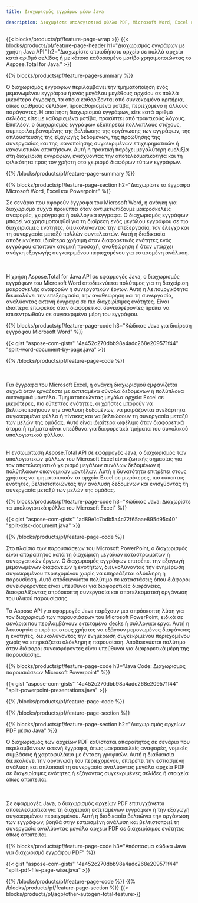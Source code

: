 ```yaml
---
title: Διαχωρισμός εγγράφων μέσω Java 

description: Διαχωρίστε υπολογιστικά φύλλα PDF, Microsoft Word, Excel και παρουσιάσεις PowerPoint μέσω της εφαρμογής σας Java. Διαχωρίστε το έγγραφο κατά αριθμό σελίδας ή με κάποιο προκαθορισμένο μοτίβο.
---
```


{{< blocks/products/pf/feature-page-wrap >}}
{{< blocks/products/pf/feature-page-header h1="Διαχωρισμός εγγράφων με χρήση Java API" h2="Διαχωρίστε οποιοδήποτε αρχείο σε πολλά αρχεία κατά αριθμό σελίδας ή με κάποιο καθορισμένο μοτίβο χρησιμοποιώντας το Aspose.Total for Java." >}}

{{% blocks/products/pf/feature-page-summary %}}

Ο διαχωρισμός εγγράφων περιλαμβάνει την τμηματοποίηση ενός μεμονωμένου εγγράφου ή ενός μεγάλου μεγέθους αρχείου σε πολλά μικρότερα έγγραφα, τα οποία καθορίζονται από συγκεκριμένα κριτήρια, όπως αριθμούς σελίδων, προκαθορισμένα μοτίβα, περιεχόμενο ή άλλους παράγοντες. Η απαίτηση διαχωρισμού εγγράφων, είτε κατά αριθμό σελίδας είτε με καθορισμένα μοτίβα, προκύπτει από πρακτικούς λόγους. Επιπλέον, ο διαχωρισμός εγγράφων εξυπηρετεί πολλαπλούς στόχους, συμπεριλαμβανομένης της βελτίωσης της οργάνωσης των εγγράφων, της απλούστευσης της εξαγωγής δεδομένων, της προώθησης της συνεργασίας και της ικανοποίησης συγκεκριμένων επιχειρηματικών ή κανονιστικών απαιτήσεων. Αυτή η πρακτική παρέχει μεγαλύτερη ευελιξία στη διαχείριση εγγράφων, ενισχύοντας την αποτελεσματικότητα και τη φιλικότητα προς τον χρήστη στο χειρισμό διαφόρων τύπων εγγράφων.

{{% /blocks/products/pf/feature-page-summary  %}}

{{% blocks/products/pf/feature-page-section  h2="Διαχωρίστε τα έγγραφα Microsoft Word, Excel και Powerpoint" %}}

Σε σενάρια που αφορούν έγγραφα του Microsoft Word, η ανάγκη για διαχωρισμό συχνά προκύπτει όταν αντιμετωπίζουμε μακροσκελείς αναφορές, χειρόγραφα ή συλλογικά έγγραφα. Ο διαχωρισμός εγγράφων μπορεί να χρησιμοποιηθεί για τη διαίρεση ενός μεγάλου εγγράφου σε πιο διαχειρίσιμες ενότητες, διευκολύνοντας την επεξεργασία, τον έλεγχο και τη συνεργασία μεταξύ πολλών συντελεστών. Αυτή η διαδικασία αποδεικνύεται ιδιαίτερα χρήσιμη όταν διαφορετικές ενότητες ενός εγγράφου απαιτούν ατομική προσοχή, αναθεώρηση ή όταν υπάρχει ανάγκη εξαγωγής συγκεκριμένου περιεχομένου για εστιασμένη ανάλυση. 

<br /><br />
Η χρήση Aspose.Total for Java API σε εφαρμογές Java, ο διαχωρισμός εγγράφων του Microsoft Word αποδεικνύεται πολύτιμος για τη διαχείριση μακροσκελής αναφορών ή συνεργατικών έργων. Αυτή η λειτουργικότητα διευκολύνει την επεξεργασία, την αναθεώρηση και τη συνεργασία, αναλύοντας εκτενή έγγραφα σε πιο διαχειρίσιμες ενότητες. Είναι ιδιαίτερα επωφελές όταν διαφορετικοί συνεισφέροντες πρέπει να επικεντρωθούν σε συγκεκριμένα μέρη του εγγράφου.


{{% blocks/products/pf/feature-page-code h3="Κώδικας Java για διαίρεση εγγράφου Microsoft Word" %}}

{{< gist "aspose-com-gists" "4a452c270dbb98a4adc268e209571f44" "split-word-document-by-page.java" >}}

{{% /blocks/products/pf/feature-page-code  %}}

<br /><br />
Για έγγραφα του Microsoft Excel, η ανάγκη διαχωρισμού εμφανίζεται συχνά όταν εργάζεστε με εκτεταμένα σύνολα δεδομένων ή πολύπλοκα οικονομικά μοντέλα. Τμηματοποιώντας μεγάλα αρχεία Excel σε μικρότερες, πιο εύπεπτες ενότητες, οι χρήστες μπορούν να βελτιστοποιήσουν την ανάλυση δεδομένων, να μοιράζονται ανεξάρτητα συγκεκριμένα φύλλα ή πίνακες και να βελτιώσουν τη συνεργασία μεταξύ των μελών της ομάδας. Αυτό είναι ιδιαίτερα ωφέλιμο όταν διαφορετικά άτομα ή τμήματα είναι υπεύθυνα για διαφορετικά τμήματα του συνολικού υπολογιστικού φύλλου.
<br /><br />

Η ενσωμάτωση Aspose.Total API σε εφαρμογές Java, ο διαχωρισμός των υπολογιστικών φύλλων του Microsoft Excel είναι ζωτικής σημασίας για τον αποτελεσματικό χειρισμό μεγάλων συνόλων δεδομένων ή πολύπλοκων οικονομικών μοντέλων. Αυτή η δυνατότητα επιτρέπει στους χρήστες να τμηματοποιούν τα αρχεία Excel σε μικρότερες, πιο εύπεπτες ενότητες, βελτιστοποιώντας την ανάλυση δεδομένων και ενισχύοντας τη συνεργασία μεταξύ των μελών της ομάδας.

{{% blocks/products/pf/feature-page-code h3="Κώδικας Java: Διαχωρίστε τα υπολογιστικά φύλλα του Microsoft Excel" %}}

{{< gist "aspose-com-gists" "ad89e1c7bdb5a4c72f65aae895d95c40" "split-xlsx-document.java" >}}

{{% /blocks/products/pf/feature-page-code  %}}

Στο πλαίσιο των παρουσιάσεων του Microsoft PowerPoint, ο διαχωρισμός είναι απαραίτητος κατά τη διαχείριση μεγάλων καταστρωμάτων ή συνεργατικών έργων. Ο διαχωρισμός εγγράφων επιτρέπει την εξαγωγή μεμονωμένων διαφανειών ή ενοτήτων, διευκολύνοντας την ενημέρωση συγκεκριμένου περιεχομένου χωρίς να επηρεάζεται ολόκληρη η παρουσίαση. Αυτό αποδεικνύεται πολύτιμο σε καταστάσεις όπου διάφοροι συνεισφέροντες είναι υπεύθυνοι για διαφορετικές διαφάνειες, διασφαλίζοντας απρόσκοπτη συνεργασία και αποτελεσματική οργάνωση του υλικού παρουσίασης. <br /><br />
Τα Aspose API για εφαρμογές Java παρέχουν μια απρόσκοπτη λύση για τον διαχωρισμό των παρουσιάσεων του Microsoft PowerPoint, ειδικά σε σενάρια που περιλαμβάνουν εκτεταμένα decks ή συλλογικά έργα. Αυτή η λειτουργία επιτρέπει στους χρήστες να εξάγουν μεμονωμένες διαφάνειες ή ενότητες, διευκολύνοντας την ενημέρωση συγκεκριμένου περιεχομένου χωρίς να επηρεάζεται ολόκληρη η παρουσίαση. Αποδεικνύεται πολύτιμο όταν διάφοροι συνεισφέροντες είναι υπεύθυνοι για διαφορετικά μέρη της παρουσίασης.

{{% blocks/products/pf/feature-page-code h3="Java Code: Διαχωρισμός παρουσιάσεων Microsoft Powerpoint" %}}

{{< gist "aspose-com-gists" "4a452c270dbb98a4adc268e209571f44" "split-powerpoint-presentations.java" >}}

{{% /blocks/products/pf/feature-page-code  %}}

{{% /blocks/products/pf/feature-page-section %}}

{{% blocks/products/pf/feature-page-section  h2="Διαχωρισμός αρχείων PDF μέσω Java" %}}

Ο διαχωρισμός των αρχείων PDF καθίσταται απαραίτητος σε σενάρια που περιλαμβάνουν εκτενή έγγραφα, όπως μακροσκελείς αναφορές, νομικές συμβάσεις ή χαρτοφυλάκια με ένταση γραφικών. Αυτή η διαδικασία διευκολύνει την οργάνωση του περιεχομένου, επιτρέπει την εστιασμένη ανάλυση και απλοποιεί τη συνεργασία αναλύοντας μεγάλα αρχεία PDF σε διαχειρίσιμες ενότητες ή εξάγοντας συγκεκριμένες σελίδες ή στοιχεία όπως απαιτείται.

<br /><br />
Σε εφαρμογές Java, ο διαχωρισμός αρχείων PDF επιτυγχάνεται αποτελεσματικά για τη διαχείριση εκτεταμένων εγγράφων ή την εξαγωγή συγκεκριμένου περιεχομένου. Αυτή η διαδικασία βελτιώνει την οργάνωση των εγγράφων, βοηθά στην εστιασμένη ανάλυση και βελτιστοποιεί τη συνεργασία αναλύοντας μεγάλα αρχεία PDF σε διαχειρίσιμες ενότητες όπως απαιτείται.

{{% blocks/products/pf/feature-page-code h3="Απόσπασμα κώδικα Java για διαχωρισμό εγγράφου PDF" %}}

{{< gist "aspose-com-gists" "4a452c270dbb98a4adc268e209571f44" "split-pdf-file-page-wise.java" >}}

{{% /blocks/products/pf/feature-page-code  %}}
{{% /blocks/products/pf/feature-page-section %}}
{{< blocks/products/pf/agp/other-autogen-total-feature>}}